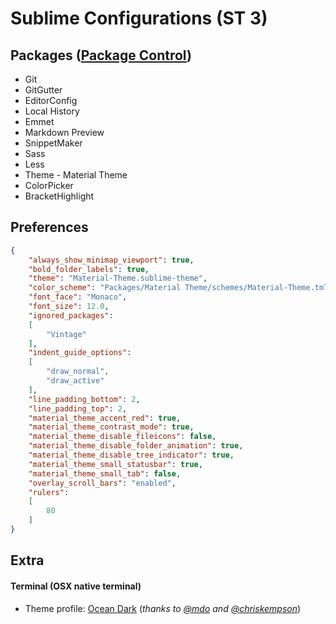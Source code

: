 # Sublime Configurations (ST 3)

## Packages ([Package Control](https://packagecontrol.io))
 - Git
 - GitGutter
 - EditorConfig
 - Local History
 - Emmet
 - Markdown Preview
 - SnippetMaker
 - Sass
 - Less
 - Theme - Material Theme
 - ColorPicker
 - BracketHighlight

## Preferences
```json
{
	"always_show_minimap_viewport": true,
	"bold_folder_labels": true,
	"theme": "Material-Theme.sublime-theme",
	"color_scheme": "Packages/Material Theme/schemes/Material-Theme.tmTheme",
	"font_face": "Monaco",
	"font_size": 12.0,
	"ignored_packages":
	[
		"Vintage"
	],
	"indent_guide_options":
	[
		"draw_normal",
		"draw_active"
	],
	"line_padding_bottom": 2,
	"line_padding_top": 2,
	"material_theme_accent_red": true,
	"material_theme_contrast_mode": true,
	"material_theme_disable_fileicons": false,
	"material_theme_disable_folder_animation": true,
	"material_theme_disable_tree_indicator": true,
	"material_theme_small_statusbar": true,
	"material_theme_small_tab": false,
	"overlay_scroll_bars": "enabled",
	"rulers":
	[
		80
	]
}
```

## Extra
#### Terminal (OSX native terminal)

- Theme profile: [Ocean Dark](terminal/terminal-ocean-dark.terminal) (_thanks to [@mdo][ghMdo] and [@chriskempson][ghChrisKempson]_)



[ghMdo]: https://github.com/mdo/ocean-terminal
[ghChrisKempson]: https://github.com/chriskempson/base16
